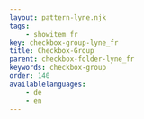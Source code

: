 ```yaml
---
layout: pattern-lyne.njk
tags: 
    - showitem_fr
key: checkbox-group-lyne_fr
title: Checkbox-Group
parent: checkbox-folder-lyne_fr
keywords: checkbox-group
order: 140
availablelanguages: 
    - de
    - en
---
```

